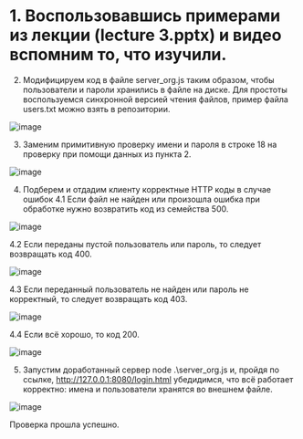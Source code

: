 # 1. Воспользовавшись примерами из лекции (lecture 3.pptx) и видео вспомним то, что изучили. 
2. Модифицируем код в файле server_org.js таким образом, чтобы пользователи и пароли хранились в файле на диске. Для простоты воспользуемся синхронной версией чтения файлов, пример файла users.txt можно взять в репозитории.

 ![image](https://user-images.githubusercontent.com/91749695/149932111-06b48996-905c-4cf5-a0a5-3bbf6c6110d4.png)



3. Заменим примитивную проверку имени и пароля в строке 18 на проверку при помощи данных из пункта 2.

 ![image](https://user-images.githubusercontent.com/91749695/149932197-c9a6d901-2c2f-4136-880e-298fc6e7bffc.png)


4. Подберем и отдадим клиенту корректные HTTP коды в случае ошибок
4.1 Если файл не найден или произошла ошибка при обработке нужно возвратить код из семейства 500.
 
![image](https://user-images.githubusercontent.com/91749695/149932220-cb8d9460-4ccd-40c2-b8b7-e52daf288a50.png)

4.2 Если переданы пустой пользователь или пароль, то следует возвращать код 400. 

![image](https://user-images.githubusercontent.com/91749695/149932264-ce07aab5-0143-4c04-a3ca-7ed52648f573.png)


4.3 Если переданный пользователь не найден или пароль не корректный, то следует возвращать код 403.

![image](https://user-images.githubusercontent.com/91749695/149932280-7c25d20e-fd66-4dd5-b848-df5b826dbd05.png)

 
4.4 Если всё хорошо, то код 200.

![image](https://user-images.githubusercontent.com/91749695/149932292-ec0af487-e596-441d-93cd-4d3a4ebd96ea.png)


5. Запустим доработанный сервер node .\server_org.js и, пройдя по ссылке, http://127.0.0.1:8080/login.html убедидимся, что всё работает корректно: имена и пользователи хранятся во внешнем файле.

![image](https://user-images.githubusercontent.com/91749695/149932374-c414bed2-eae2-4e18-92ff-28682d9d2d83.png)

Проверка прошла успешно.

